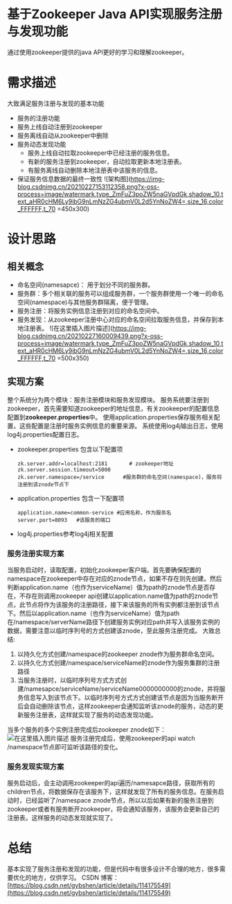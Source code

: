 # 基于Zookeeper Java API实现服务注册与发现功能
通过使用zookeeper提供的java API更好的学习和理解zookeeper。

# 需求描述
大致满足服务注册与发现的基本功能

- 服务的注册功能
- 服务上线自动注册到zookeeper
- 服务离线自动从zookeeper中删除
- 服务动态发现功能
    - 服务上线自动拉取zookeeper中已经注册的服务信息。
    - 有新的服务注册到zookeeper，自动拉取更新本地注册表。
    - 有服务离线自动删除本地注册表中该服务的信息。
- 保证服务信息数据的最终一致性
  ![架构图](https://img-blog.csdnimg.cn/20210227153112358.png?x-oss-process=image/watermark,type_ZmFuZ3poZW5naGVpdGk,shadow_10,text_aHR0cHM6Ly9ibG9nLmNzZG4ubmV0L2d5YnNoZW4=,size_16,color_FFFFFF,t_70 =450x300)
# 设计思路
## 相关概念
- 命名空间(namesapce)： 用于划分不同的服务群。
- 服务群：多个相关联的服务可以组成服务群，一个服务群使用一个唯一的命名空间(namespace)与其他服务群隔离，便于管理。
- 服务注册：将服务实例信息注册到对应的命名空间中。
- 服务发现：从zookeeper注册中心对应的命名空间拉取服务信息，并保存到本地注册表。
  ![在这里插入图片描述](https://img-blog.csdnimg.cn/20210227160009439.png?x-oss-process=image/watermark,type_ZmFuZ3poZW5naGVpdGk,shadow_10,text_aHR0cHM6Ly9ibG9nLmNzZG4ubmV0L2d5YnNoZW4=,size_16,color_FFFFFF,t_70 =500x350)
## 实现方案
整个系统分为两个模块：服务注册模块和服务发现模块。
服务系统要注册到zookeeper，首先需要知道zookeeper的地址信息，有关zookeeper的配置信息配置到**zookeeper.properties**中。
使用application.properties保存服务相关配置，这些配置是注册时服务实例信息的重要来源。
系统使用log4j输出日志，使用log4j.properties配置日志。
+ zookeeper.properties 包含以下配置项
    ```properties
    zk.server.addr=localhost:2181       # zookeeper地址
    zk.server.session.timeout=5000            
    zk.server.namespace=/service      #服务群的命名空间(namespace)，服务将注册到该znode节点下
    ```
+ application.properties 包含一下配置项
     ```properties
     application.name=common-service #应用名称，作为服务名
  server.port=8093   #该服务的端口
     ```
+ log4j.properties参考log4j相关配置

### 服务注册实现方案
当服务启动时，读取配置，初始化zookeeper客户端。首先要确保配置的namespace在zookeeper中存在对应的znode节点，如果不存在则先创建。然后判断application.name（也作为serviceName）值为path的znode节点是否存在，不存在则调用zookeeper api创建以application.name值为path的znode节点，此节点将作为该服务的注册路径，接下来该服务的所有实例都注册到该节点下。然后以application.name（也作为serviceName）值为path在/namespace/serverName路径下创建服务实例对应path并写入该服务实例的数据，需要注意以临时序列号的方式创建该znode，至此服务注册完成。
大致总结:
1. 以持久化方式创建/namespace的zookeeper znode作为服务群命名空间。
2. 以持久化方式创建/namespace/serviceName的znode作为服务集群的注册路径
3. 当服务注册时，以临时序列号方式方式创建/namesapce/serviceName/serviceName0000000000的znode，并将服务信息写入到该节点下。以临时序列号方式方式创建该节点是因为当服务断开后会自动删除该节点，这样zookeeper会通知监听该znode的服务，动态的更新服务注册表，这样就实现了服务的动态发现功能。

当多个服务的多个实例注册完成后zookeeper znode如下：
![在这里插入图片描述](https://img-blog.csdnimg.cn/20210227164835718.png?x-oss-process=image/watermark,type_ZmFuZ3poZW5naGVpdGk,shadow_10,text_aHR0cHM6Ly9ibG9nLmNzZG4ubmV0L2d5YnNoZW4=,size_16,color_FFFFFF,t_70)
服务注册完成后，使用zookeeper的api watch /namespace节点即可监听该路径的变化。

### 服务发现实现方案
服务启动后，会主动调用zookeeper的api遍历/namesapce路径，获取所有的children节点，将数据保存在该服务下，这样就发现了所有的服务信息。在服务启动时，已经监听了/namespace znode节点，所以以后如果有新的服务注册到zookeeper或者有服务断开zookeeper，将会通知该服务，该服务会更新自己的注册表。这样服务的动态发现就实现了。


# 总结
基本实现了服务注册和发现的功能，但是代码中有很多设计不合理的地方，很多需要优化的地方，仅供学习。
CSDN 博客：[https://blog.csdn.net/gybshen/article/details/114175549](https://blog.csdn.net/gybshen/article/details/114175549)